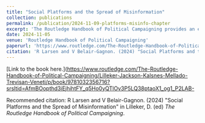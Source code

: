 ```yaml
---
title: "Social Platforms and the Spread of Misinformation"
collection: publications
permalink: /publication/2024-11-09-platforms-misinfo-chapter
excerpt: 'The Routledge Handbook of Political Campaigning provides an essential, global, and timely overview of current realities, as well as anticipating the trajectory and evolution of campaigning in the coming years. This chapter gives an overview of roles that social media platforms can play in contemporary political campaigns, especially in the context of disinformation but some historical precedents.'
date: 2024-11-05
venue: 'Routledge Handbook of Political Campaigning'
paperurl: 'https://www.routledge.com/The-Routledge-Handbook-of-Political-Campaigning/Lilleker-Jackson-Kalsnes-Mellado-Trevisan-Veneti/p/book/9781032356716?srsltid=AfmBOopthd3iEjhihtFY_q5Ho0yQTlOv3P5LQ38ptaoX1_og1_P2LAB-'
citation: 'R Larsen and V Belair-Gagnon. (2024) "Social Platforms and the Spread of Misinformation" in Lilleker, D.(ed) The Routledge Handbook of Political Campaigning'
---
```



[Link to the book here.](https://www.routledge.com/The-Routledge-Handbook-of-Political-Campaigning/Lilleker-Jackson-Kalsnes-Mellado-Trevisan-Veneti/p/book/9781032356716?srsltid=AfmBOopthd3iEjhihtFY_q5Ho0yQTlOv3P5LQ38ptaoX1_og1_P2LAB-


<INSERT A PHOTO FROM RESEARCH/>


Recommended citation: R Larsen and V Belair-Gagnon. (2024) "Social Platforms and the Spread of Misinformation" in Lilleker, D. (ed) <i>The Routledge Handbook of Political Campaigning</i>.